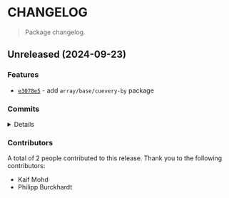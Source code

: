 # CHANGELOG

> Package changelog.

<section class="release" id="unreleased">

## Unreleased (2024-09-23)

<section class="features">

### Features

-   [`e3078e5`](https://github.com/stdlib-js/stdlib/commit/e3078e56df8858a8f79fb3f3ded3fc76da955db5) - add `array/base/cuevery-by` package

</section>

<!-- /.features -->

<section class="commits">

### Commits

<details>

-   [`e3078e5`](https://github.com/stdlib-js/stdlib/commit/e3078e56df8858a8f79fb3f3ded3fc76da955db5) - **feat:** add `array/base/cuevery-by` package _(by Kaif Mohd, Philipp Burckhardt)_

</details>

</section>

<!-- /.commits -->

<section class="contributors">

### Contributors

A total of 2 people contributed to this release. Thank you to the following contributors:

-   Kaif Mohd
-   Philipp Burckhardt

</section>

<!-- /.contributors -->

</section>

<!-- /.release -->

